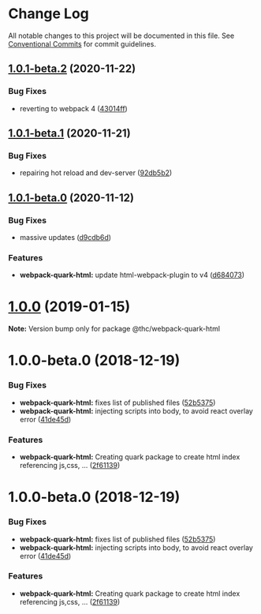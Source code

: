 # Change Log

All notable changes to this project will be documented in this file.
See [Conventional Commits](https://conventionalcommits.org) for commit guidelines.

## [1.0.1-beta.2](https://github.com/thc-tools/webpack-laboratory/compare/@thc/webpack-quark-html@1.0.1-beta.1...@thc/webpack-quark-html@1.0.1-beta.2) (2020-11-22)


### Bug Fixes

* reverting to webpack 4 ([43014ff](https://github.com/thc-tools/webpack-laboratory/commit/43014ff414974067a60abf7733fff2444f244dc5))





## [1.0.1-beta.1](https://github.com/thc-tools/webpack-laboratory/compare/@thc/webpack-quark-html@1.0.1-beta.0...@thc/webpack-quark-html@1.0.1-beta.1) (2020-11-21)


### Bug Fixes

* repairing hot reload and dev-server ([92db5b2](https://github.com/thc-tools/webpack-laboratory/commit/92db5b2b5d0626aa7e8b31fcad8a8f02318afa15))





## [1.0.1-beta.0](https://github.com/thc-tools/webpack-laboratory/compare/@thc/webpack-quark-html@1.0.0...@thc/webpack-quark-html@1.0.1-beta.0) (2020-11-12)


### Bug Fixes

* massive updates ([d9cdb6d](https://github.com/thc-tools/webpack-laboratory/commit/d9cdb6de2947dca6e215f3d5150b44176117fdeb))


### Features

* **webpack-quark-html:** update html-webpack-plugin to v4 ([d684073](https://github.com/thc-tools/webpack-laboratory/commit/d684073f42155295030a37369d159398f1a02f22))





# [1.0.0](https://github.com/thc-tools/webpack-laboratory/compare/@thc/webpack-quark-html@1.0.0-beta.0...@thc/webpack-quark-html@1.0.0) (2019-01-15)

**Note:** Version bump only for package @thc/webpack-quark-html






# 1.0.0-beta.0 (2018-12-19)


### Bug Fixes

* **webpack-quark-html:** fixes list of published files ([52b5375](https://github.com/thc-tools/webpack-laboratory/commit/52b5375))
* **webpack-quark-html:** injecting scripts into body, to avoid react overlay error ([41de45d](https://github.com/thc-tools/webpack-laboratory/commit/41de45d))


### Features

* **webpack-quark-html:** Creating quark package to create html index referencing js,css, ... ([2f61139](https://github.com/thc-tools/webpack-laboratory/commit/2f61139))





# 1.0.0-beta.0 (2018-12-19)


### Bug Fixes

* **webpack-quark-html:** fixes list of published files ([52b5375](https://github.com/thc-tools/webpack-laboratory/commit/52b5375))
* **webpack-quark-html:** injecting scripts into body, to avoid react overlay error ([41de45d](https://github.com/thc-tools/webpack-laboratory/commit/41de45d))


### Features

* **webpack-quark-html:** Creating quark package to create html index referencing js,css, ... ([2f61139](https://github.com/thc-tools/webpack-laboratory/commit/2f61139))
